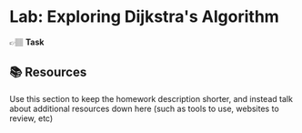 # Lab: Exploring Dijkstra's Algorithm

👉🏽 **Task**



## 📚 Resources
Use this section to keep the homework description shorter, and instead talk about additional resources down here (such as tools to use, websites to review, etc)